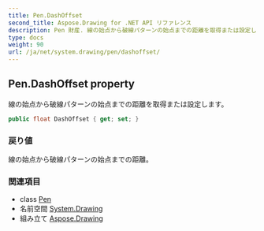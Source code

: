```yaml
---
title: Pen.DashOffset
second_title: Aspose.Drawing for .NET API リファレンス
description: Pen 財産. 線の始点から破線パターンの始点までの距離を取得または設定します
type: docs
weight: 90
url: /ja/net/system.drawing/pen/dashoffset/
---
```

## Pen.DashOffset property

線の始点から破線パターンの始点までの距離を取得または設定します。

```csharp
public float DashOffset { get; set; }
```

### 戻り値

線の始点から破線パターンの始点までの距離。

### 関連項目

* class [Pen](../)
* 名前空間 [System.Drawing](../../pen/)
* 組み立て [Aspose.Drawing](../../../)


